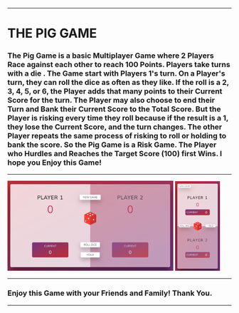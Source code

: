 <html>
  <hr>
  <h1> THE PIG GAME </h1>
  <h3> The Pig Game is a basic Multiplayer Game where 2 Players Race against each other to reach 100 Points. Players take turns with a die . The Game start with Players 1's turn. On a Player's turn, they can roll the dice as often as they like. If the roll is a 2, 3, 4, 5, or 6, the Player adds that many points to their Current Score for the turn. The Player may also choose to end their Turn and Bank their Current Score to the Total Score. But the Player is risking every time they roll because if the result is a 1, they lose the Current Score, and the turn changes. The other Player repeats the same process of risking to roll or holding to bank the score. So the Pig Game is a Risk Game. The Player who Hurdles and Reaches the Target Score (100) first Wins. I hope you Enjoy this Game! </h3>
  <hr>
  <p float="left">
      <img src = "images/preview.png" style = "width : 74%;"> 
      <img src = "images/preview2.png" style = "width : 20%;"> 
  </p>
  <hr>
  <h3> Enjoy this Game with your Friends and Family! Thank You.</h3>
  <hr>
 </html>
